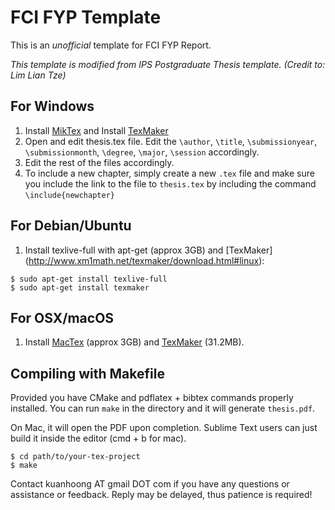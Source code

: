 # FCI FYP Template

This is an *unofficial* template for FCI FYP Report.

*This template is modified from IPS Postgraduate Thesis template. (Credit to: Lim Lian Tze)*

## For Windows

1. Install [MikTex](http://miktex.org/download) and Install [TexMaker](http://www.xm1math.net/texmaker/download.html) 
2. Open and edit thesis.tex file. Edit the `\author`, `\title`, `\submissionyear`, `\submissionmonth`, `\degree`, `\major`, `\session` accordingly.
3. Edit the rest of the files accordingly.
4. To include a new chapter, simply create a new `.tex` file and make sure you include the link to the file to `thesis.tex` by including the command `\include{newchapter}`

## For Debian/Ubuntu

1. Install texlive-full with apt-get (approx 3GB) and [TexMaker] (http://www.xm1math.net/texmaker/download.html#linux):

  ```
  $ sudo apt-get install texlive-full
  $ sudo apt-get install texmaker
  ```

## For OSX/macOS

1. Install [MacTex](https://tug.org/mactex/) (approx 3GB) and [TexMaker](http://www.xm1math.net/texmaker/download.html#macosx) (31.2MB).

## Compiling with Makefile

Provided you have CMake and pdflatex + bibtex commands properly installed. You can run `make` in the directory and it will generate `thesis.pdf`.

On Mac, it will open the PDF upon completion. Sublime Text users can just build it inside the editor (cmd + b for mac).

  ```
  $ cd path/to/your-tex-project
  $ make
  ```

Contact kuanhoong AT gmail DOT com if you have any questions or assistance or feedback. Reply may be delayed, thus patience is required!
